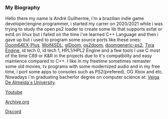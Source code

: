 ### My Biography 
Hello there my name is André Guilherme, i'm a brazilian indie game developer/engine programmer, i
started my carrer on 2020/2021 while i was trying to study the open ps2 loader 
to create some lib that supports exfat or ext4 on linux but i failed
on the time i've learned C++ Language and then
i gave up but i used to program some source ports like these ones:
[Doom64EX-Plus](https://github.com/atsb/Doom64EX-Plus),
[Wolf4SDL](https://github.com/Doom-modding-and-etc/Wolf4SDL),
[glDoom](https://github.com/atsb/glDoom),
[ps2doom](https://github.com/Doom-modding-and-etc/ps2doom),
[doomgeneric-ps2](https://github.com/Arawn-Davies/doomgeneric-ps2),
[Tyra Engine](https://github.com/h4570/tyra), 
id tech 0, id tech 1, HPL1/HPL2 Engine and a few tools
I use C most of the time C89 or K&R in the projects due to it's compatbility 
and easy maintence compared to C++.
I like in my freetime sometimes remaster some old movies,
tv programs with some modernized audio and
in my free time, i port some apps to consoles such as
PS2(prefered), OG Xbox and etc.
Nowadays i´m graduating bacherlor degree on computer science at: [Veiga De Almeida´s University](https://uva.br/).

[Youtube](https://youtube.com/@wolf3s567)

[Archive.org](https://archive.org/details/@andre_gamer)

[Discord](Wolf3s#6897)
